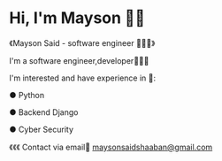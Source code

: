 # Hi, I'm Mayson 👋🏼 

 《Mayson Said - software engineer 👩🏻‍💻》
       
I'm a software engineer,developer🙋🏻‍♀️

I'm interested and have experience in 📌: 

● Python

● Backend Django

● Cyber Security 

《《《 Contact via email📩 maysonsaidshaaban@gmail.com 

